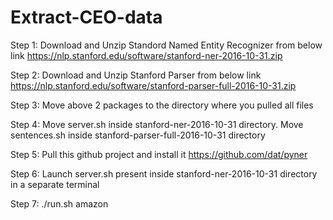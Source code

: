 # Extract-CEO-data

Step 1: Download and Unzip Standord Named Entity Recognizer from below link
  https://nlp.stanford.edu/software/stanford-ner-2016-10-31.zip

Step 2: Download and Unzip Stanford Parser from below link
  https://nlp.stanford.edu/software/stanford-parser-full-2016-10-31.zip
  
Step 3: Move above 2 packages to the directory where you pulled all files

Step 4: Move server.sh inside stanford-ner-2016-10-31 directory. Move sentences.sh inside stanford-parser-full-2016-10-31 directory

Step 5: Pull this github project and install it
  https://github.com/dat/pyner

Step 6: Launch server.sh present inside stanford-ner-2016-10-31 directory in a separate terminal

Step 7: ./run.sh amazon
